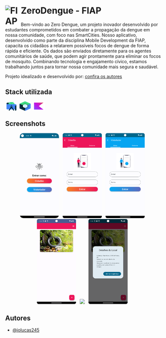 
# ZeroDengue - FIAP <img align="left" width="10%" height="auto" title="FIAP" src="https://github.com/jolucas245/IMC-FIAP/assets/65248543/7fcfd37c-c033-49de-ad9a-e4adc58d92d6">

Bem-vindo ao Zero Dengue, um projeto inovador desenvolvido por estudantes comprometidos em combater a propagação da dengue em nossa comunidade, com foco nas SmartCities. Nosso aplicativo, desenvolvido como parte da disciplina Mobile Development 
da FIAP, capacita os cidadãos a relatarem possíveis focos de dengue de forma rápida e eficiente. Os dados são enviados diretamente para os agentes comunitários de saúde, que podem agir prontamente para eliminar os focos 
de mosquito. Combinando tecnologia e engajamento cívico, estamos trabalhando juntos para tornar nossa comunidade mais segura e saudável.

Projeto idealizado e desenvolvido por: [confira os autores](#autores)


## Stack utilizada

<img align="center" alt="Joao-AndroidStudio" height="30" title="Android Studio" width="40" src="https://raw.githubusercontent.com/devicons/devicon/master/icons/androidstudio/androidstudio-original.svg"></td>
<img align="center" alt="Joao-Compose" height="30" title="Jetpack Compose" width="40" src="https://raw.githubusercontent.com/devicons/devicon/master/icons/jetpackcompose/jetpackcompose-original.svg"></td>
<img align="center" alt="Joao-Kotlin" height="30" title="Kotlin" width="40" src="https://raw.githubusercontent.com/devicons/devicon/master/icons/kotlin/kotlin-original.svg"></td>

## Screenshots

<div align="center">
<img width="25%" height="auto" src="https://raw.githubusercontent.com/jolucas245/Zero-Dengue/master/github-images/initial_view.png">&nbsp;&nbsp;
<img width="25%" height="auto" src="https://raw.githubusercontent.com/jolucas245/Zero-Dengue/master/github-images/login_c.png">&nbsp;&nbsp;
<img width="25%" height="auto" src="https://raw.githubusercontent.com/jolucas245/Zero-Dengue/master/github-images/login_v.png">&nbsp;&nbsp;
<img width="25%" height="auto" src="https://raw.githubusercontent.com/jolucas245/Zero-Dengue/master/github-images/main.png">&nbsp;&nbsp;
<img width="25%" height="auto" src="https://raw.githubusercontent.com/jolucas245/Zero-Dengue/master/github-images/reference_full.png.png">&nbsp;&nbsp;
<img width="25%" height="auto" src="https://raw.githubusercontent.com/jolucas245/Zero-Dengue/master/github-images/details.png">&nbsp;&nbsp;
</div>


## Autores

- [@jolucas245](https://www.github.com/jolucas245)



